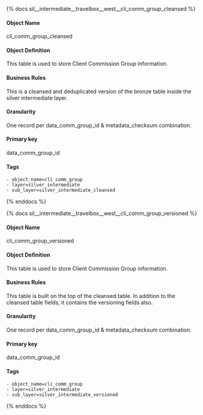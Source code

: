 {% docs sil__intermediate__travelbox__west__cli_comm_group_cleansed %}

#### Object Name
cli_comm_group_cleansed

#### Object Definition
This table is used to store Client Commission Group information.

#### Business Rules
This is a cleansed and deduplicated version of the bronze table inside the silver intermediate layer.

#### Granularity
One record per data_comm_group_id & metadata_checksum combination.

#### Primary key
data_comm_group_id

#### Tags
    - object_name=cli_comm_group
    - layer=silver_intermediate
    - sub_layer=silver_intermediate_cleansed

{% enddocs %}

{% docs sil__intermediate__travelbox__west__cli_comm_group_versioned %}

#### Object Name
cli_comm_group_versioned

#### Object Definition
This table is used to store Client Commission Group information.

#### Business Rules
This table is built on the top of the cleansed table. In addition to the cleansed table fields, it contains the versioning fields also.

#### Granularity
One record per data_comm_group_id & metadata_checksum combination.

#### Primary key
data_comm_group_id

#### Tags
    - object_name=cli_comm_group
    - layer=silver_intermediate
    - sub_layer=silver_intermediate_versioned

{% enddocs %}